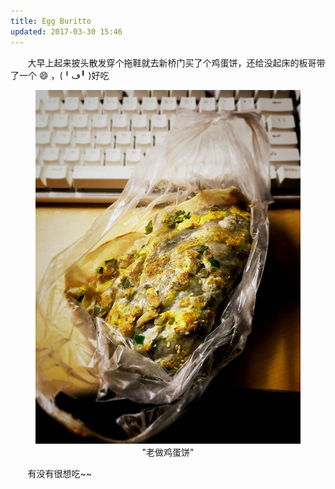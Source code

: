 ```yaml
---
title: Egg Buritto
updated: 2017-03-30 15:46
---
```


&#160; &#160; &#160; &#160;大早上起来披头散发穿个拖鞋就去新桥门买了个鸡蛋饼，还给没起床的板哥带了一个 :smile: ，(╹ڡ╹ )好吃

<div align="center">
	<figure>
		<img src="https://github.com/TristanHuang0501/the-plain/raw/master/img/post-mt-egg-buritto.jpg">
		<figcaption>"老做鸡蛋饼"</figcaption>
	</figure>
</div>

&#160; &#160; &#160; &#160;有没有很想吃~~